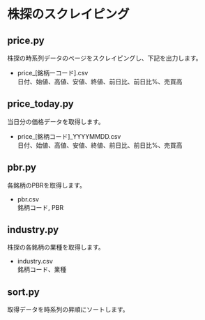 # 株探のスクレイピング

## price.py
株探の時系列データのページをスクレイピングし、下記を出力します。

- price_[銘柄ーコード].csv  
日付、始値、高値、安値、終値、前日比、前日比%、売買高

## price_today.py
当日分の価格データを取得します。
- price_[銘柄コード]_YYYYMMDD.csv  
日付、始値、高値、安値、終値、前日比、前日比%、売買高

## pbr.py
各銘柄のPBRを取得します。
- pbr.csv  
銘柄コード, PBR

## industry.py
株探の各銘柄の業種を取得します。
- industry.csv  
銘柄コード、業種

## sort.py
取得データを時系列の昇順にソートします。
